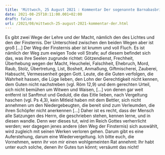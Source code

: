 ```yaml
---
title: 'Mittwoch, 25 August 2021 : Kommentar Der sogenannte Barnabasbrief'
date: 2021-08-25T10:11:00.001+02:00
draft: false
url: /2021/08/mittwoch-25-august-2021-kommentar-der.html
---
```


Es gibt zwei Wege der Lehre und der Macht, nämlich den des Lichtes und den der Finsternis. Der Unterschied zwischen den beiden Wegen aber ist groß \[…\] Der Weg der Finsternis aber ist krumm und voll Fluch. Es ist nämlich der Weg zum ewigen Tode voll Strafe; auf diesem befindet sich das, was ihre Seelen zugrunde richtet: Götzendienst, Frechheit, Überhebung wegen der Macht, Heuchelei, Falschheit, Ehebruch, Mord, Raub, Stolz, Übertretung, List, Bosheit, Anmaßung, Giftmischerei, Zauberei, Habsucht, Vermessenheit gegen Gott. Leute, die die Guten verfolgen, die Wahrheit hassen, die Lüge lieben, den Lohn der Gerechtigkeit nicht kennen, dem Guten nicht nachstreben (vgl. Röm 12,9) und dem gerechten Urteil, sich nicht bemühen um Witwen und Waisen, \[…\] von denen gar weit entfernt ist Sanftmut und Geduld, die das Eitle lieben, nach Vergeltung haschen (vgl. Ps 4,3), kein Mitleid haben mit dem Bettler, sich nicht annehmen um den Niedergebeugten, die bereit sind zum Verleumden, die ihren Schöpfer nicht anerkennen \[…\] Daher ist es recht, dass der Mensch alle Satzungen des Herrn, die geschrieben stehen, kennen lerne, und in diesen wandle. Denn wer dieses tut, wird im Reich Gottes verherrlicht werden; wer dagegen jenes andere (den Weg der Finsternis) sich auswählt, wird zugleich mit seinen Werken verloren gehen. Darum gibt es eine Auferstehung, darum eine Wiedervergeltung. Ich bitte euch, die Vornehmen, wenn ihr von mir einen wohlgemeinten Rat annehmt: Ihr habt unter euch solche, denen ihr Gutes tun könnt; versäumt das nicht!